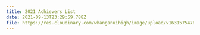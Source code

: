 ```yaml
---
title: 2021 Achievers List
date: 2021-09-13T23:29:59.788Z
file: https://res.cloudinary.com/whanganuihigh/image/upload/v1631575478/Achievers/2021_ACHIEVERS_LIST.pdf
---
```

